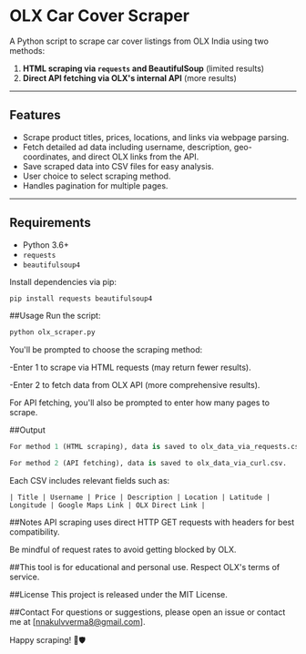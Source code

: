 # OLX Car Cover Scraper

A Python script to scrape car cover listings from OLX India using two methods:

1. **HTML scraping via `requests` and BeautifulSoup** (limited results)
2. **Direct API fetching via OLX's internal API** (more results)

---

## Features

- Scrape product titles, prices, locations, and links via webpage parsing.
- Fetch detailed ad data including username, description, geo-coordinates, and direct OLX links from the API.
- Save scraped data into CSV files for easy analysis.
- User choice to select scraping method.
- Handles pagination for multiple pages.

---

## Requirements

- Python 3.6+
- `requests`
- `beautifulsoup4`

Install dependencies via pip:

```bash
pip install requests beautifulsoup4
```
##Usage
Run the script:

```bash
python olx_scraper.py
```
You'll be prompted to choose the scraping method:

-Enter 1 to scrape via HTML requests (may return fewer results).

-Enter 2 to fetch data from OLX API (more comprehensive results).

For API fetching, you'll also be prompted to enter how many pages to scrape.

##Output
```Python
For method 1 (HTML scraping), data is saved to olx_data_via_requests.csv.

For method 2 (API fetching), data is saved to olx_data_via_curl.csv.
```

Each CSV includes relevant fields such as:
```csv
| Title | Username | Price | Description | Location | Latitude | Longitude | Google Maps Link | OLX Direct Link |
```
##Notes
API scraping uses direct HTTP GET requests with headers for best compatibility.

Be mindful of request rates to avoid getting blocked by OLX.

##This tool is for educational and personal use. Respect OLX's terms of service.

##License
This project is released under the MIT License.

##Contact
For questions or suggestions, please open an issue or contact me at [nnakulvverma8@gmail.com].

Happy scraping! 🚗🛡️